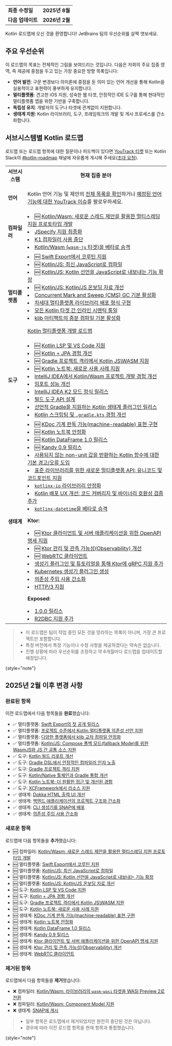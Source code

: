 [//]: # (title: Kotlin 로드맵)

<table>
    <tr>
        <td><strong>최종 수정일</strong></td>
        <td><strong>2025년 8월</strong></td>
    </tr>
    <tr>
        <td><strong>다음 업데이트</strong></td>
        <td><strong>2026년 2월</strong></td>
    </tr>
</table>

Kotlin 로드맵에 오신 것을 환영합니다! JetBrains 팀의 우선순위를 살짝 엿보세요.

## 주요 우선순위

이 로드맵의 목표는 전체적인 그림을 보여드리는 것입니다.
다음은 저희의 주요 집중 영역, 즉 제공에 중점을 두고 있는 가장 중요한 방향 목록입니다:

*   **언어 발전**: 구문 변경보다 의미론에 중점을 둔 의미 있는 언어 개선을 통해 Kotlin을 실용적이고 표현력이 풍부하게 유지합니다.
*   **멀티플랫폼**: 견고한 iOS 지원, 성숙한 웹 타겟, 안정적인 IDE 도구를 통해 현대적인 멀티플랫폼 앱을 위한 기반을 구축합니다.
*   **독립성 유지**: 개발자의 도구나 타겟에 관계없이 지원합니다.
*   **생태계 지원**: Kotlin 라이브러리, 도구, 프레임워크의 개발 및 게시 프로세스를 간소화합니다.

## 서브시스템별 Kotlin 로드맵

<!-- To view the biggest projects we're working on, see the [Roadmap details](#roadmap-details) table. -->

로드맵 또는 로드맵 항목에 대한 질문이나 피드백이 있다면 [YouTrack 티켓](https://youtrack.jetbrains.com/issues?q=project:%20KT,%20KTIJ%20tag:%20%7BRoadmap%20Item%7D%20%23Unresolved%20) 또는 Kotlin Slack의 [#kotlin-roadmap](https://kotlinlang.slack.com/archives/C01AAJSG3V4) 채널에 자유롭게 게시해 주세요([초대 요청](https://surveys.jetbrains.com/s3/kotlin-slack-sign-up)).

<!-- ### YouTrack board
Visit the [roadmap board in our issue tracker YouTrack](https://youtrack.jetbrains.com/agiles/153-1251/current) ![YouTrack](youtrack-logo.png){width=30}{type="joined"}
-->

<table>
    <tr>
        <th>서브시스템</th>
        <th>현재 집중 분야</th>
    </tr>
    <tr id="language">
        <td><strong>언어</strong></td>
        <td>
            <p>Kotlin 언어 기능 및 제안의 <a href="kotlin-language-features-and-proposals.md">전체 목록을 확인</a>하거나 <a href="https://youtrack.jetbrains.com/issue/KT-54620">예정된 언어 기능에 대한 YouTrack 이슈</a>를 팔로우하세요.</p>
        </td>
    </tr>
    <tr id="compiler">
        <td><strong>컴파일러</strong></td>
        <td>
            <list>
                <li>🆕 <a href="https://youtrack.jetbrains.com/issue/KT-80304">Kotlin/Wasm: 새로운 스레드 제안을 활용한 멀티스레딩 지원 프로토타입 개발</a></li>
                <li><a href="https://youtrack.jetbrains.com/issue/KT-75371">JSpecify 지원 최종화</a></li>
                <li><a href="https://youtrack.jetbrains.com/issue/KT-75372">K1 컴파일러 사용 중단</a></li>
                <li><a href="https://youtrack.jetbrains.com/issue/KT-75370">Kotlin/Wasm (<code>wasm-js</code> 타겟)을 베타로 승격</a></li>
            </list>
        </td>
    </tr>
    <tr id="multiplatform">
        <td><strong>멀티플랫폼</strong></td>
        <td>
            <list>
                <li>🆕 <a href="https://youtrack.jetbrains.com/issue/KT-80305">Swift Export에서 코루틴 지원</a></li>
                <li>🆕 <a href="https://youtrack.jetbrains.com/issue/KT-80308">Kotlin/JS: 최신 JavaScript로 컴파일</a></li> 
                <li>🆕 <a href="https://youtrack.jetbrains.com/issue/KT-80310">Kotlin/JS: Kotlin 선언을 JavaScript로 내보내는 기능 확장</a></li>
                <li>🆕 <a href="https://youtrack.jetbrains.com/issue/KT-80307">Kotlin/JS: Kotlin/JS 온보딩 자료 개선</a></li> 
                <li><a href="https://youtrack.jetbrains.com/issue/KT-71278">Concurrent Mark and Sweep (CMS) GC 기본 활성화</a></li>
                <li><a href="https://youtrack.com/issue/KT-68323">차세대 멀티플랫폼 라이브러리 배포 형식 구현</a></li>
                <li><a href="https://youtrack.jetbrains.com/issue/KT-64570" target="_blank">모든 Kotlin 타겟 간 인라인 시맨틱 통일</a></li>
                <li><a href="https://youtrack.jetbrains.com/issue/KT-71279" target="_blank">klib 아티팩트의 증분 컴파일 기본 활성화</a></li>
            </list>
            <tip><p><a href="https://jb.gg/kmp-roadmap-2025" target="_blank">Kotlin 멀티플랫폼 개발 로드맵</a></p></tip>
         </td>
    </tr>
    <tr id="tooling">
        <td><strong>도구</strong></td>
        <td>
            <list>
                <li>🆕 <a href="https://youtrack.jetbrains.com/issue/KT-80322" target="_blank">Kotlin LSP 및 VS Code 지원</a></li>
                <li>🆕 <a href="https://youtrack.jetbrains.com/issue/KTIJ-35208" target="_blank">Kotlin + JPA 경험 개선</a></li>
                <li>🆕 <a href="https://youtrack.com/issue/KT-80311" target="_blank">Gradle 프로젝트 격리에서 Kotlin JS\WASM 지원</a></li>
                <li>🆕 <a href="https://youtrack.com/issue/KTNB-1133" target="_blank">Kotlin 노트북: 새로운 사용 사례 지원</a></li>
                <li><a href="https://youtrack.jetbrains.com/issue/KT-75374" target="_blank">IntelliJ IDEA에서 Kotlin/Wasm 프로젝트 개발 경험 개선</a></li>
                <li><a href="https://youtrack.jetbrains.com/issue/KT-75376" target="_blank">임포트 성능 개선</a></li>
                <li><a href="https://youtrack.jetbrains.com/issue/KTIJ-31316" target="_blank">IntelliJ IDEA K2 모드 정식 릴리스</a></li>
                <li><a href="https://youtrack.jetbrains.com/issue/KT-76255" target="_blank">빌드 도구 API 설계</a></li>
                <li><a href="https://youtrack.jetbrains.com/issue/KT-71292" target="_blank">선언적 Gradle을 지원하는 Kotlin 생태계 플러그인 릴리스</a></li>
                <li><a href="https://youtrack.jetbrains.com/issue/KT-49511" target="_blank">Kotlin 스크립팅 및 <code>.gradle.kts</code> 경험 개선</a></li>
            </list>
         </td>
    </tr>
    <tr id="ecosystem">
        <td><strong>생태계</strong></td>
        <td>
            <list>
                <li>🆕 <a href="https://youtrack.jetbrains.com/issue/KT-80323">KDoc 기계 판독 가능(machine-readable) 표현 구현</a></li>
                <li>🆕 <a href="https://youtrack.jetbrains.com/issue/KT-80324">Kotlin 노트북 안정화</a></li>
                <li>🆕 <a href="https://youtrack.jetbrains.com/issue/KT-80327">Kotlin DataFrame 1.0 릴리스</a></li>
                <li>🆕 <a href="https://youtrack.jetbrains.com/issue/KT-80328">Kandy 0.9 릴리스</a></li>
                <li><a href="https://youtrack.jetbrains.com/issue/KT-12719" target="_blank">사용되지 않는 non-unit 값을 반환하는 Kotlin 함수에 대한 기본 경고/오류 도입</a></li>
                <li><a href="https://youtrack.jetbrains.com/issue/KT-71298" target="_blank">표준 라이브러리를 위한 새로운 멀티플랫폼 API: 유니코드 및 코드포인트 지원</a></li>
                <li><a href="https://youtrack.jetbrains.com/issue/KT-71300" target="_blank"><code>kotlinx-io</code> 라이브러리 안정화</a></li>
                <li><a href="https://youtrack.jetbrains.com/issue/KT-71297" target="_blank">Kotlin 배포 UX 개선: 코드 커버리지 및 바이너리 호환성 검증 추가</a></li>
                <li><a href="https://youtrack.jetbrains.com/issue/KT-64578" target="_blank"><code>kotlinx-datetime</code>을 베타로 승격</a></li>
            </list>
            <p><b>Ktor:</b></p>
            <list>
                <li>🆕 <a href="https://youtrack.jetbrains.com/issue/KTOR-8316">Ktor 클라이언트 및 서버 애플리케이션을 위한 OpenAPI 명세 지원</a></li>
                <li>🆕 <a href="https://youtrack.jetbrains.com/issue/KTOR-6622">Ktor 관리 및 관측 가능성(Observability) 개선</a></li>
                <li>🆕 <a href="https://youtrack.jetbrains.com/issue/KTOR-7958">WebRTC 클라이언트</a></li>
                <li><a href="https://youtrack.jetbrains.com/issue/KTOR-1501">생성기 플러그인 및 튜토리얼을 통해 Ktor에 gRPC 지원 추가</a></li>
                <li><a href="https://youtrack.com/issue/KTOR-6026">Kubernetes 생성기 플러그인 생성</a></li>
                <li><a href="https://youtrack.com/issue/KTOR-6621">의존성 주입 사용 간소화</a></li>
                <li><a href="https://youtrack.com/issue/KTOR-7938">HTTP/3 지원</a></li>
            </list>
            <p><b>Exposed:</b></p>
            <list>
                <li><a href="https://youtrack.jetbrains.com/issue/EXPOSED-444">1.0.0 릴리스</a></li>
                <li><a href="https://youtrack.jetbrains.com/issue/EXPOSED-74">R2DBC 지원 추가</a></li>
            </list>
         </td>
    </tr>
</table>

> * 이 로드맵은 팀이 작업 중인 모든 것을 망라하는 목록이 아니며, 가장 큰 프로젝트만 포함합니다.
> * 특정 버전에서 특정 기능이나 수정 사항을 제공하겠다는 약속은 없습니다.
> * 진행 상황에 따라 우선순위를 조정하고 약 6개월마다 로드맵을 업데이트할 예정입니다.
> 
{style="note"}

## 2025년 2월 이후 변경 사항

### 완료된 항목

이전 로드맵에서 다음 항목들을 **완료**했습니다:

*   ✅ 멀티플랫폼: [Swift Export의 첫 공개 릴리스](https://youtrack.jetbrains.com/issue/KT-64572)
*   ✅ 멀티플랫폼: [프로젝트 수준에서 Kotlin 멀티플랫폼 의존성 선언 지원](https://youtrack.jetbrains.com/issue/KT-71289)
*   ✅ 멀티플랫폼: [다양한 플랫폼에서 klib 교차 컴파일 안정화](https://youtrack.jetbrains.com/issue/KT-71290)
*   ✅ 멀티플랫폼: [Kotlin/JS: Compose 폴백 모드(fallback Mode)를 위한 WasmJS와 JS 간 공통 소스 지원](https://youtrack.jetbrains.com/issue/KT-79394)
*   ✅ 도구: [Kotlin 빌드 리포트 개선](https://youtrack.jetbrains.com/issue/KT-60279)
*   ✅ 도구: [Gradle DSL에서 안정적인 컴파일러 인자 노출](https://youtrack.jetbrains.com/issue/KT-55515)
*   ✅ 도구: [Gradle 프로젝트 격리 지원](https://youtrack.jetbrains.com/issue/KT-54105)
*   ✅ 도구: [Kotlin/Native 툴체인과 Gradle 통합 개선](https://youtrack.jetbrains.com/issue/KT-64577)
*   ✅ 도구: [Kotlin 노트북: 더 원활한 접근 및 개선된 경험](https://youtrack.jetbrains.com/issue/KTNB-898)
*   ✅ 도구: [XCFramework에서 리소스 지원](https://youtrack.jetbrains.com/issue/KT-75377)
*   ✅ 생태계: [Dokka HTML 출력 UI 개선](https://youtrack.jetbrains.com/issue/KT-71295)
*   ✅ 생태계: [백엔드 애플리케이션의 프로젝트 구조화 간소화](https://youtrack.jetbrains.com/issue/KTOR-7158)
*   ✅ 생태계: [CLI 생성기를 SNAP에 배포](https://youtrack.jetbrains.com/issue/KTOR-3937)
*   ✅ 생태계: [의존성 주입 사용 간소화](https://youtrack.jetbrains.com/issue/KTOR-6621)

### 새로운 항목

로드맵에 다음 항목들을 **추가**했습니다:

*   🆕 컴파일러: [Kotlin/Wasm: 새로운 스레드 제안을 활용한 멀티스레딩 지원 프로토타입 개발](https://youtrack.jetbrains.com/issue/KT-80304)
*   🆕 멀티플랫폼: [Swift Export에서 코루틴 지원](https://youtrack.jetbrains.com/issue/KT-80305)
*   🆕 멀티플랫폼: [Kotlin/JS: 최신 JavaScript로 컴파일](https://youtrack.jetbrains.com/issue/KT-80308)
*   🆕 멀티플랫폼: [Kotlin/JS: Kotlin 선언을 JavaScript로 내보내는 기능 확장](https://youtrack.jetbrains.com/issue/KT-80310)
*   🆕 멀티플랫폼: [Kotlin/JS: Kotlin/JS 온보딩 자료 개선](https://youtrack.jetbrains.com/issue/KT-80307)
*   🆕 도구: [Kotlin LSP 및 VS Code 지원](https://youtrack.jetbrains.com/issue/KT-80322)
*   🆕 도구: [Kotlin + JPA 경험 개선](https://youtrack.jetbrains.com/issue/KTIJ-35208)
*   🆕 도구: [Gradle 프로젝트 격리에서 Kotlin JS\WASM 지원](https://youtrack.jetbrains.com/issue/KT-80311)
*   🆕 도구: [Kotlin 노트북: 새로운 사용 사례 지원](https://youtrack.jetbrains.com/issue/KTNB-1133)
*   🆕 생태계: [KDoc 기계 판독 가능(machine-readable) 표현 구현](https://youtrack.jetbrains.com/issue/KT-80323)
*   🆕 생태계: [Kotlin 노트북 안정화](https://youtrack.jetbrains.com/issue/KT-80324)
*   🆕 생태계: [Kotlin DataFrame 1.0 릴리스](https://youtrack.jetbrains.com/issue/KT-80327)
*   🆕 생태계: [Kandy 0.9 릴리스](https://youtrack.jetbrains.com/issue/KT-80328)
*   🆕 생태계: [Ktor 클라이언트 및 서버 애플리케이션을 위한 OpenAPI 명세 지원](https://youtrack.jetbrains.com/issue/KTOR-8316)
*   🆕 생태계: [Ktor 관리 및 관측 가능성(Observability) 개선](https://youtrack.jetbrains.com/issue/KTOR-6622)
*   🆕 생태계: [WebRTC 클라이언트](https://youtrack.jetbrains.com/issue/KTOR-7958)

### 제거된 항목

로드맵에서 다음 항목들을 **제거**했습니다:

*   ❌ 컴파일러: [Kotlin/Wasm: 라이브러리의 `wasm-wasi` 타겟을 WASI Preview 2로 전환](https://youtrack.jetbrains.com/issue/KT-64568)
*   ❌ 컴파일러: [Kotlin/Wasm: Component Model 지원](https://youtrack.jetbrains.com/issue/KT-64569)
*   ❌ 생태계: [SNAP에 게시](https://youtrack.jetbrains.com/issue/KTOR-3937)

> * 일부 항목은 로드맵에서 제거되었지만 완전히 중단된 것은 아닙니다.
> * 경우에 따라 이전 로드맵 항목을 현재 항목과 통합했습니다.
> 
{style="note"}